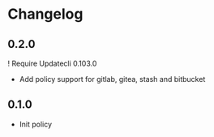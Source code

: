 # Changelog

## 0.2.0

! Require Updatecli 0.103.0

* Add policy support for gitlab, gitea, stash and bitbucket

## 0.1.0

* Init policy
